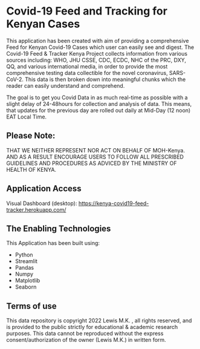 # Covid-19 Feed and Tracking for Kenyan Cases
This application has been created with aim of providing a comprehensive Feed for Kenyan Covid-19 Cases which user can easily see and digest.
The Covid-19 Feed & Tracker Kenya Project collects information from various sources including: WHO, JHU CSSE, CDC, ECDC, NHC of the PRC, DXY, QQ, and various international media, in order to provide the most comprehensive testing data collectible for the novel coronavirus, SARS-CoV-2.
This data is then broken down into meaningful chunks which the reader can easily understand and comprehend.

The goal is to get you Covid Data in as much real-time as possible with a slight delay of 24-48hours for collection and analysis of data. This means, that updates for the previous day are rolled out daily at Mid-Day (12 noon) EAT Local Time.



###
## Please Note: 
THAT WE NEITHER REPRESENT NOR ACT ON BEHALF OF MOH-Kenya. AND AS A RESULT ENCOURAGE USERS TO FOLLOW ALL PRESCRIBED GUIDELINES AND PROCEDURES AS ADVICED BY THE MINISTRY OF HEALTH OF KENYA.



###
## Application Access
Visual Dashboard (desktop): https://kenya-covid19-feed-tracker.herokuapp.com/



###
## The Enabling Technologies
This Application has been built using:
  - Python
  - Streamlit
  - Pandas
  - Numpy
  - Matplotlib
  - Seaborn


###
## Terms of use
This data repository is copyright 2022 Lewis M.K. , all rights reserved, and is provided to the public strictly for educational & academic research purposes.
This data cannot be reproduced without the express consent/authorization of the owner (Lewis M.K.) in written form.
